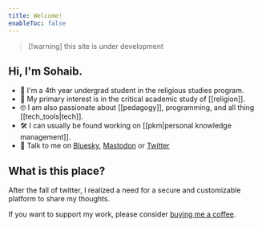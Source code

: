 ```yaml
---
title: Welcome!
enableToc: false
---
```


> [!warning] this site is under development

## Hi, I'm Sohaib.

- 👋  I'm a 4th year undergrad student in the religious studies program.
- 📿  My primary interest is in the critical academic study of [[religion]].
- 🤓  I am also passionate about [[pedagogy]], programming, and all thing [[tech_tools|tech]].
- 🛠️  I can usually be found working on [[pkm|personal knowledge management]].
- 💬  Talk to me on [Bluesky](https://bsky.app/profile/sohaibology.bsky.social), [Mastodon](https://mstdn.social/@sohaibology) or [Twitter](https://twitter.com/sohaibology)

## What is this place?
After the fall of twitter, I realized a need for a secure and customizable platform to share my thoughts.





If you want to support my work, please consider [buying me a coffee](https://bmc.link/sohaibology).
